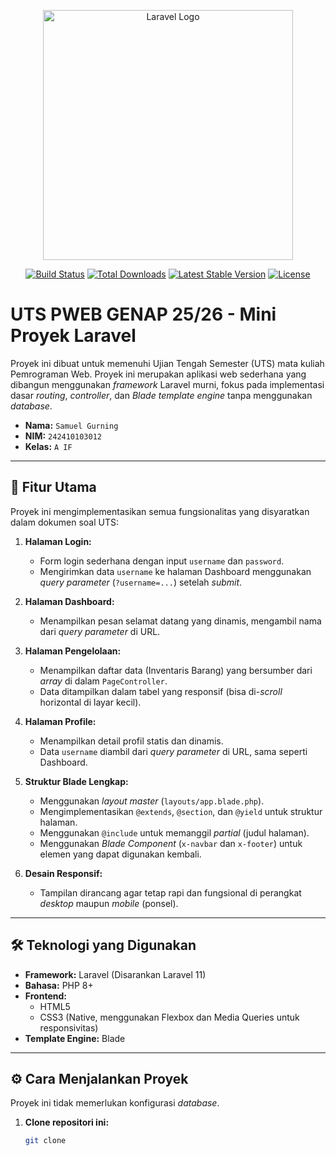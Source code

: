 <p align="center"><a href="https://laravel.com" target="_blank"><img src="https://raw.githubusercontent.com/laravel/art/master/logo-lockup/5%20SVG/2%20CMYK/1%20Full%20Color/laravel-logolockup-cmyk-red.svg" width="400" alt="Laravel Logo"></a></p>

<p align="center">
<a href="https://github.com/laravel/framework/actions"><img src="https://github.com/laravel/framework/workflows/tests/badge.svg" alt="Build Status"></a>
<a href="https://packagist.org/packages/laravel/framework"><img src="https://img.shields.io/packagist/dt/laravel/framework" alt="Total Downloads"></a>
<a href="https://packagist.org/packages/laravel/framework"><img src="https://img.shields.io/packagist/v/laravel/framework" alt="Latest Stable Version"></a>
<a href="https://packagist.org/packages/laravel/framework"><img src="https://img.shields.io/packagist/l/laravel/framework" alt="License"></a>
</p>

# UTS PWEB GENAP 25/26 - Mini Proyek Laravel

Proyek ini dibuat untuk memenuhi Ujian Tengah Semester (UTS) mata kuliah Pemrograman Web. Proyek ini merupakan aplikasi web sederhana yang dibangun menggunakan *framework* Laravel murni, fokus pada implementasi dasar *routing*, *controller*, dan *Blade template engine* tanpa menggunakan *database*.

- **Nama:** `Samuel Gurning`
- **NIM:** `242410103012`
- **Kelas:** `A IF`

---

## 🚀 Fitur Utama

Proyek ini mengimplementasikan semua fungsionalitas yang disyaratkan dalam dokumen soal UTS:

1.  **Halaman Login:**
    * Form login sederhana dengan input `username` dan `password`.
    * Mengirimkan data `username` ke halaman Dashboard menggunakan *query parameter* (`?username=...`) setelah *submit*.

2.  **Halaman Dashboard:**
    * Menampilkan pesan selamat datang yang dinamis, mengambil nama dari *query parameter* di URL.

3.  **Halaman Pengelolaan:**
    * Menampilkan daftar data (Inventaris Barang) yang bersumber dari *array* di dalam `PageController`.
    * Data ditampilkan dalam tabel yang responsif (bisa di-*scroll* horizontal di layar kecil).

4.  **Halaman Profile:**
    * Menampilkan detail profil statis dan dinamis.
    * Data `username` diambil dari *query parameter* di URL, sama seperti Dashboard.

5.  **Struktur Blade Lengkap:**
    * Menggunakan *layout master* (`layouts/app.blade.php`).
    * Mengimplementasikan `@extends`, `@section`, dan `@yield` untuk struktur halaman.
    * Menggunakan `@include` untuk memanggil *partial* (judul halaman).
    * Menggunakan *Blade Component* (`x-navbar` dan `x-footer`) untuk elemen yang dapat digunakan kembali.

6.  **Desain Responsif:**
    * Tampilan dirancang agar tetap rapi dan fungsional di perangkat *desktop* maupun *mobile* (ponsel).

---

## 🛠️ Teknologi yang Digunakan

-   **Framework:** Laravel (Disarankan Laravel 11)
-   **Bahasa:** PHP 8+
-   **Frontend:**
    -   HTML5
    -   CSS3 (Native, menggunakan Flexbox dan Media Queries untuk responsivitas)
-   **Template Engine:** Blade

---

## ⚙️ Cara Menjalankan Proyek

Proyek ini tidak memerlukan konfigurasi *database*.

1.  **Clone repositori ini:**
    ```bash
    git clone
